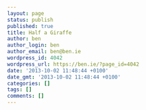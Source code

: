 ```yaml
---
layout: page
status: publish
published: true
title: Half a Giraffe
author: ben
author_login: ben
author_email: ben@ben.ie
wordpress_id: 4042
wordpress_url: https://ben.ie/?page_id=4042
date: '2013-10-02 11:48:44 +0100'
date_gmt: '2013-10-02 11:48:44 +0100'
categories: []
tags: []
comments: []
---
```


